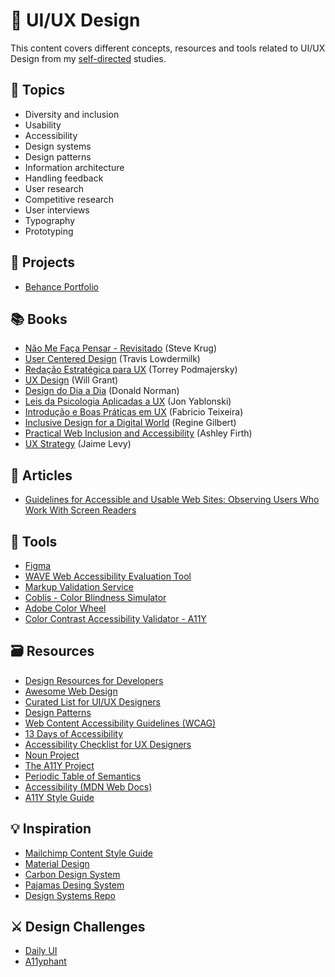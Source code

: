 # 👥 UI/UX Design

This content covers different concepts, resources and tools related to UI/UX Design from my [self-directed](https://github.com/DanielBrito/self-learning) studies.

## 📑 Topics

- Diversity and inclusion
- Usability
- Accessibility
- Design systems
- Design patterns
- Information architecture
- Handling feedback
- User research
- Competitive research
- User interviews
- Typography
- Prototyping

## 🚀 Projects

- [Behance Portfolio](https://www.behance.net/danielhbrito)

## 📚 Books

- [Não Me Faça Pensar - Revisitado](https://www.amazon.com.br/N%C3%A3o-fa%C3%A7a-pensar-Steve-Krug/dp/8576088509) (Steve Krug)
- [User Centered Design](https://www.amazon.com/User-Centered-Design-Developers-User-Friendly-Applications/dp/1449359809) (Travis Lowdermilk)
- [Redação Estratégica para UX](https://www.amazon.com.br/Reda%C3%A7%C3%A3o-Estrat%C3%A9gica-Para-Engajamento-Convers%C3%A3o/dp/8575228129) (Torrey Podmajersky)
- [UX Design](https://www.amazon.com.br/Ux-Design-Definitivo-Melhores-Pr%C3%A1ticas/dp/8575227769) (Will Grant)
- [Design do Dia a Dia](https://www.amazon.com.br/Design-do-Dia/dp/8532520839) (Donald Norman)
- [Leis da Psicologia Aplicadas a UX](https://www.amazon.com.br/Leis-Psicologia-Aplicadas-UX-Projetar/dp/6586057256) (Jon Yablonski)
- [Introdução e Boas Práticas em UX](https://www.amazon.com.br/Introdu%C3%A7%C3%A3o-Boas-Pr%C3%A1ticas-Ux-Design/dp/8566250486) (Fabricio Teixeira)
- [Inclusive Design for a Digital World](https://www.amazon.com.br/gp/product/148425015X) (Regine Gilbert)
- [Practical Web Inclusion and Accessibility](https://www.amazon.com.br/Practical-Web-Inclusion-Accessibility-Comprehensive/dp/1484254511) (Ashley Firth)
- [UX Strategy](https://www.amazon.com.br/UX-Strategy-Techniques-Innovative-Solutions/dp/1492052434) (Jaime Levy)

## 📄 Articles

- [Guidelines for Accessible and Usable Web Sites: Observing Users Who Work With Screen Readers](https://redish.net/wp-content/uploads/Theorfanos_Redish_InteractionsPaperAuthorsVer.pdf)

## 🧰 Tools

- [Figma](https://www.figma.com)
- [WAVE Web Accessibility Evaluation Tool](https://wave.webaim.org/)
- [Markup Validation Service](https://validator.w3.org/)
- [Coblis - Color Blindness Simulator](https://www.color-blindness.com/coblis-color-blindness-simulator/)
- [Adobe Color Wheel](https://color.adobe.com/create/color-wheel/)
- [Color Contrast Accessibility Validator - A11Y](https://color.a11y.com/)

## :card_file_box: Resources

- [Design Resources for Developers](https://github.com/bradtraversy/design-resources-for-developers)
- [Awesome Web Design](https://github.com/nicolesaidy/awesome-web-design)
- [Curated List for UI/UX Designers](https://github.com/gregjw/ui-ux)
- [Design Patterns](http://ui-patterns.com/patterns)
- [Web Content Accessibility Guidelines (WCAG)](https://www.w3.org/WAI/standards-guidelines/wcag/)
- [13 Days of Accessibility](http://a11ycalendar.kaseybon.com/)
- [Accessibility Checklist for UX Designers](https://treehouse-project-downloads.s3.amazonaws.com/Accessibility-for-UX-Designers/UxDesigner_Checklist_Interactive2.pdf)
- [Noun Project](https://thenounproject.com/)
- [The A11Y Project](https://www.a11yproject.com/)
- [Periodic Table of Semantics](https://gerardkcohen.github.io/periodic-table-of-semantics.html)
- [Accessibility (MDN Web Docs)](https://developer.mozilla.org/en-US/docs/Web/Accessibility)
- [A11Y Style Guide](https://a11y-style-guide.com/style-guide/)

## 💡 Inspiration

- [Mailchimp Content Style Guide](https://styleguide.mailchimp.com/)
- [Material Design](https://material.io/)
- [Carbon Design System](https://www.carbondesignsystem.com/)
- [Pajamas Desing System](https://design.gitlab.com/)
- [Design Systems Repo](https://designsystemsrepo.com/design-systems)

## ⚔️ Design Challenges

- [Daily UI](https://www.dailyui.co/)
- [A11yphant](https://a11yphant.com/)

